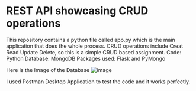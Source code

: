 # REST API showcasing CRUD operations

This repository contains a python file called app.py which is the main application that does the whole process. CRUD operations include Creat Read Update Delete, so this is a simple CRUD based assignment.
Code: Python
Database: MongoDB
Packages used: Flask and PyMongo

Here is the Image of the Database
![image](https://user-images.githubusercontent.com/55803008/152644459-5a6c9d39-0dd2-424b-905f-3d56f092f677.png)

I used Postman Desktop Application to test the code and it works perfectly.
